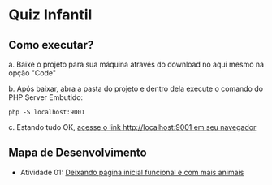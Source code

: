 # Quiz Infantil

## Como executar?

a. Baixe o projeto para sua máquina através do download no aqui mesmo na opção "Code"

b. Após baixar, abra a pasta do projeto e dentro dela execute o comando do PHP Server Embutido:
```
php -S localhost:9001
```
c. Estando tudo OK, [acesse o link http://localhost:9001 em seu navegador](http://localhost:9001)

## Mapa de Desenvolvimento

- Atividade 01: [Deixando página inicial funcional e com mais animais](./mapa/ATIVIDADE-01.md)
